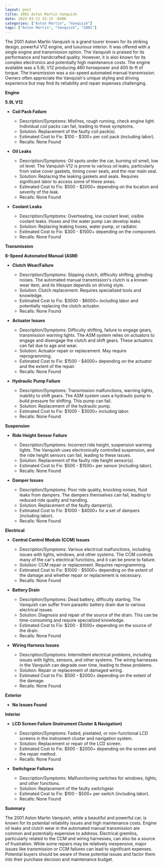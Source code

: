 ```yaml
---
layout: post
title: 2001 Aston Martin Vanquish
date: 2025-03-12 15:15 -0400
categories: ["Aston Martin", "Vanquish"]
tags: ["Aston Martin", "Vanquish", "2001"]
---
```

The 2001 Aston Martin Vanquish is a grand tourer known for its striking design, powerful V12 engine, and luxurious interior. It was offered with a single engine and transmission option. The Vanquish is praised for its performance and handcrafted quality. However, it is also known for its complex electronics and potentially high maintenance costs. The engine available was a 5.9L V12 producing 460 horsepower and 400 lb-ft of torque. The transmission was a six-speed automated manual transmission. Owners often appreciate the Vanquish's unique styling and driving experience but may find its reliability and repair expenses challenging.

**Engine**

**5.9L V12**

* **Coil Pack Failure**
    * Description/Symptoms: Misfires, rough running, check engine light. Individual coil packs can fail, leading to these symptoms.
    * Solution: Replacement of the faulty coil pack(s).
    * Estimated Cost to Fix: $100 - $300+ per coil pack (including labor).
    * Recalls: None Found

* **Oil Leaks**
    * Description/Symptoms: Oil spots under the car, burning oil smell, low oil level.  The Vanquish V12 is prone to various oil leaks, particularly from valve cover gaskets, timing cover seals, and the rear main seal.
    * Solution: Replacing the leaking gaskets and seals. Requires significant labor to access some of these areas.
    * Estimated Cost to Fix: $500 - $2000+ depending on the location and severity of the leak.
    * Recalls: None Found

* **Coolant Leaks**
    * Description/Symptoms: Overheating, low coolant level, visible coolant leaks. Hoses and the water pump can develop leaks.
    * Solution: Replacing leaking hoses, water pump, or radiator.
    * Estimated Cost to Fix: $300 - $1500+ depending on the component.
    * Recalls: None Found

**Transmission**

**6-Speed Automated Manual (ASM)**

* **Clutch Wear/Failure**
    * Description/Symptoms: Slipping clutch, difficulty shifting, grinding noises. The automated manual transmission's clutch is a known wear item, and its lifespan depends on driving style.
    * Solution: Clutch replacement. Requires specialized tools and knowledge.
    * Estimated Cost to Fix: $3000 - $6000+ including labor and potentially replacing the clutch actuator.
    * Recalls: None Found

* **Actuator Issues**
    * Description/Symptoms: Difficulty shifting, failure to engage gears, transmission warning lights. The ASM system relies on actuators to engage and disengage the clutch and shift gears. These actuators can fail due to age and wear.
    * Solution: Actuator repair or replacement. May require reprogramming.
    * Estimated Cost to Fix: $1500 - $4000+ depending on the actuator and the extent of the repair.
    * Recalls: None Found

* **Hydraulic Pump Failure**
    * Description/Symptoms: Transmission malfunctions, warning lights, inability to shift gears. The ASM system uses a hydraulic pump to build pressure for shifting. This pump can fail.
    * Solution: Replacement of the hydraulic pump.
    * Estimated Cost to Fix: $1000 - $3000+ including labor.
    * Recalls: None Found

**Suspension**

* **Ride Height Sensor Failure**
    * Description/Symptoms: Incorrect ride height, suspension warning lights. The Vanquish uses electronically controlled suspension, and the ride height sensors can fail, leading to these issues.
    * Solution: Replacement of the faulty ride height sensor(s).
    * Estimated Cost to Fix: $500 - $1500+ per sensor (including labor).
    * Recalls: None Found

* **Damper Issues**
    * Description/Symptoms: Poor ride quality, knocking noises, fluid leaks from dampers. The dampers themselves can fail, leading to reduced ride quality and handling.
    * Solution: Replacement of the faulty damper(s).
    * Estimated Cost to Fix: $1000 - $4000+ for a set of dampers (including labor).
    * Recalls: None Found

**Electrical**

* **Central Control Module (CCM) Issues**
    * Description/Symptoms: Various electrical malfunctions, including issues with lights, windows, and other systems. The CCM controls many of the car's electrical functions, and it can be prone to failure.
    * Solution: CCM repair or replacement. Requires reprogramming.
    * Estimated Cost to Fix: $1000 - $5000+ depending on the extent of the damage and whether repair or replacement is necessary.
    * Recalls: None Found

* **Battery Drain**
    * Description/Symptoms: Dead battery, difficulty starting.  The Vanquish can suffer from parasitic battery drain due to various electrical issues.
    * Solution: Diagnosis and repair of the source of the drain. This can be time-consuming and require specialized knowledge.
    * Estimated Cost to Fix: $200 - $1000+ depending on the source of the drain.
    * Recalls: None Found

* **Wiring Harness Issues**
    * Description/Symptoms: Intermittent electrical problems, including issues with lights, sensors, and other systems. The wiring harnesses in the Vanquish can degrade over time, leading to these problems.
    * Solution: Repair or replacement of damaged wiring.
    * Estimated Cost to Fix: $500 - $2000+ depending on the extent of the damage.
    * Recalls: None Found

**Exterior**

* **No Issues Found**

**Interior**

* **LCD Screen Failure (Instrument Cluster & Navigation)**
    * Description/Symptoms: Faded, pixelated, or non-functional LCD screens in the instrument cluster and navigation system.
    * Solution: Replacement or repair of the LCD screen.
    * Estimated Cost to Fix: $500 - $2000+ depending on the screen and the repair method.
    * Recalls: None Found

* **Switchgear Failures**
    * Description/Symptoms: Malfunctioning switches for windows, lights, and other functions.
    * Solution: Replacement of the faulty switchgear.
    * Estimated Cost to Fix: $100 - $500+ per switch (including labor).
    * Recalls: None Found

**Summary**

The 2001 Aston Martin Vanquish, while a beautiful and powerful car, is known for its potential reliability issues and high maintenance costs. Engine oil leaks and clutch wear in the automated manual transmission are common and potentially expensive to address. Electrical gremlins, particularly related to the CCM and wiring harnesses, can also be a source of frustration. While some repairs may be relatively inexpensive, major issues like transmission or CCM failures can lead to significant expenses. Potential buyers should be aware of these potential issues and factor them into their purchase decision and maintenance budget.

